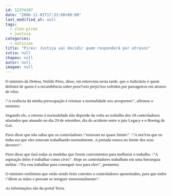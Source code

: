 ```yaml
---
id: 12374107
date: "2006-11-01T17:33:00+00:00"
last_modified_at: null
tags:
  - cleo-pires
  - justica
categories:
  - noticias
title: "Pires: Justiça vai decidir quem responderá por atrasos"
sutia: null
chapeu: null
autor: null
imagem: null
---
```

<p><FONT size=2></p>
<p><P></p>
<p><P><FONT face=Verdana><B></P></B></FONT><FONT face=Verdana>O ministro da Defesa, Waldir Pires, disse, em entrevista nesta tarde,&nbsp;que o Judiciário é quem definirá de quem é a incumbência sobre&nbsp;poss?veis preju?zos sofridos por passageiros em atrasos de vôos.&nbsp;</FONT> </p>
<p><P></P></p>
<p><P><FONT face=Verdana>\"A essência da minha preocupação é retomar a normalidade nos aeroportos\", afirmou o ministro. </FONT></P></p>
<p><P><FONT face=Verdana>Segundo ele, o retorno à normalidade não depende da volta ao trabalho dos 18 controladores afastados que atuando no dia 29 de setembro, dia do acidente entre o jato Legacy e o Boeing da Gol. </FONT></P></p>
<p><P><FONT face=Verdana>Pires disse que não sabia que os controladores \"estavam no quase limite\". \"A not?cia que eu tinha era que eles estavam trabalhando normalmente. A jornada estava no limite dos seus deveres\". </FONT></P></p>
<p><P><FONT face=Verdana>Pires disse que fará todas as medidas que forem convenientes para melhorar o trabalho. \"A aspiração deles é trabalhar como civis\". Hoje os controladores trabalham em uma hierarquia militar. \"Eu vou trabalhar para conseguir isso para eles\", prometeu. </FONT></P></p>
<p><P><FONT face=Verdana>O ministro reafirmou que estão sendo feito convites a controladores aposentados, para que todos \"dêem as mãos e possam se reerguer emocionalmente\".</FONT> </P></p>
<p><P><FONT face=Verdana>As informações são do portal Terra.</FONT></P></FONT> </p>
